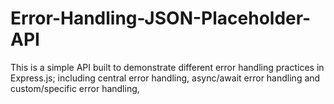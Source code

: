 # Error-Handling-JSON-Placeholder-API
This is a simple API built to demonstrate different error handling practices in Express.js; including central error handling, async/await error handling and custom/specific error handling, 
